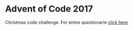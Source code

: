 <h1>Advent of Code 2017</h1>

<p>Christmas code challenge. For entire questionarie <a href= "https://adventofcode.com/">click here</a></p>

